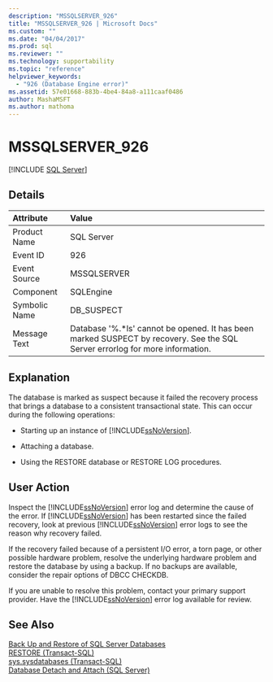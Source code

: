 ```yaml
---
description: "MSSQLSERVER_926"
title: "MSSQLSERVER_926 | Microsoft Docs"
ms.custom: ""
ms.date: "04/04/2017"
ms.prod: sql
ms.reviewer: ""
ms.technology: supportability
ms.topic: "reference"
helpviewer_keywords: 
  - "926 (Database Engine error)"
ms.assetid: 57e01668-883b-4be4-84a8-a111caaf0486
author: MashaMSFT
ms.author: mathoma
---
```

# MSSQLSERVER_926
 [!INCLUDE [SQL Server](../../includes/applies-to-version/sqlserver.md)]
  
## Details  
  
| Attribute | Value |  
| :-------- | :---- |  
|Product Name|SQL Server|  
|Event ID|926|  
|Event Source|MSSQLSERVER|  
|Component|SQLEngine|  
|Symbolic Name|DB_SUSPECT|  
|Message Text|Database '%.*ls' cannot be opened. It has been marked SUSPECT by recovery. See the SQL Server errorlog for more information.|  
  
## Explanation  
The database is marked as suspect because it failed the recovery process that brings a database to a consistent transactional state. This can occur during the following operations:  
  
-   Starting up an instance of [!INCLUDE[ssNoVersion](../../includes/ssnoversion-md.md)].  
  
-   Attaching a database.  
  
-   Using the RESTORE database or RESTORE LOG procedures.  
  
## User Action  
Inspect the [!INCLUDE[ssNoVersion](../../includes/ssnoversion-md.md)] error log and determine the cause of the error. If [!INCLUDE[ssNoVersion](../../includes/ssnoversion-md.md)] has been restarted since the failed recovery, look at previous [!INCLUDE[ssNoVersion](../../includes/ssnoversion-md.md)] error logs to see the reason why recovery failed.  
  
If the recovery failed because of a persistent I/O error, a torn page, or other possible hardware problem, resolve the underlying hardware problem and restore the database by using a backup. If no backups are available, consider the repair options of DBCC CHECKDB.  
  
If you are unable to resolve this problem, contact your primary support provider. Have the [!INCLUDE[ssNoVersion](../../includes/ssnoversion-md.md)] error log available for review.  
  
## See Also  
[Back Up and Restore of SQL Server Databases](~/relational-databases/backup-restore/back-up-and-restore-of-sql-server-databases.md)  
[RESTORE &#40;Transact-SQL&#41;](~/t-sql/statements/restore-statements-transact-sql.md)  
[sys.sysdatabases &#40;Transact-SQL&#41;](~/relational-databases/system-compatibility-views/sys-sysdatabases-transact-sql.md)  
[Database Detach and Attach &#40;SQL Server&#41;](~/relational-databases/databases/database-detach-and-attach-sql-server.md)  
  
